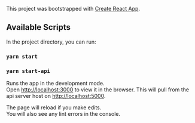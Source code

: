 This project was bootstrapped with [Create React App](https://github.com/facebook/create-react-app).

## Available Scripts

In the project directory, you can run:

### `yarn start`
### `yarn start-api`

Runs the app in the development mode.<br />
Open [http://localhost:3000](http://localhost:3000) to view it in the browser.
This will pull from the api server host on [http://localhost:5000](http://localhost:5000).


The page will reload if you make edits.<br />
You will also see any lint errors in the console.




